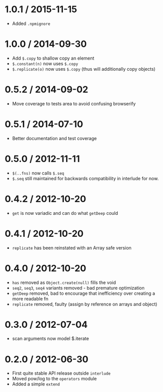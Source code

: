 1.0.1 / 2015-11-15
==================
  * Added `.npmignore`

1.0.0 / 2014-09-30
==================
  * Add `$.copy` to shallow copy an element
  * `$.constant(n)` now uses `$.copy`
  * `$.replicate(o)` now uses `$.copy` (thus will additionally copy objects)

0.5.2 / 2014-09-02
==================
  * Move coverage to tests area to avoid confusing browserify

0.5.1 / 2014-07-10
==================
  * Better documentation and test coverage

0.5.0 / 2012-11-11
==================
  * `$(..fns)` now calls `$.seq`
  * `$.seq` still maintained for backwards compatibility in interlude for now.

0.4.2 / 2012-10-20
==================
  * `get` is now variadic and can do what `getDeep` could

0.4.1 / 2012-10-20
==================
  * `replicate` has been reinstated with an Array safe version

0.4.0 / 2012-10-20
==================
  * `has` removed as `Object.create(null)` fills the void
  * `seq2`, `seq3`, `seq4` variants removed - bad premature optimization
  * `getDeep` removed, bad to encourage that inefficiency over creating a more readable fn
  * `replicate` removed, faulty (assign by reference on arrays and object)

0.3.0 / 2012-07-04
==================
  * scan arguments now model $.iterate

0.2.0 / 2012-06-30
==================
  * First quite stable API release outside `interlude`
  * Moved pow/log to the `operators` module
  * Added a simple `extend`
